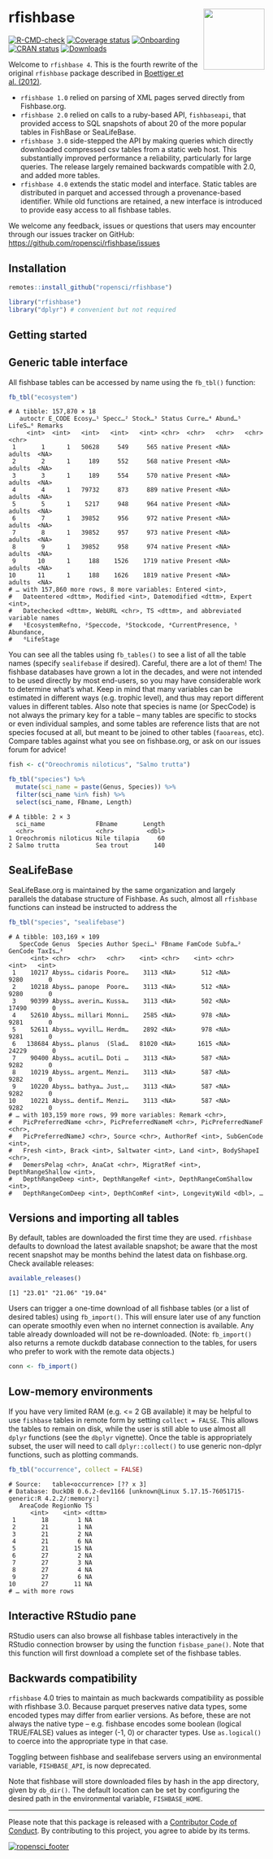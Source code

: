 
# rfishbase <img src="man/figures/logo.svg" align="right" alt="" width="120" />

<!-- badges: start -->

[![R-CMD-check](https://github.com/ropensci/rfishbase/workflows/R-CMD-check/badge.svg)](https://github.com/ropensci/rfishbase/actions)
[![Coverage
status](https://codecov.io/gh/ropensci/rfishbase/branch/master/graph/badge.svg)](https://codecov.io/github/ropensci/rfishbase?branch=master)
[![Onboarding](https://badges.ropensci.org/137_status.svg)](https://github.com/ropensci/software-review/issues/137)
[![CRAN
status](https://www.r-pkg.org/badges/version/rfishbase)](https://cran.r-project.org/package=rfishbase)
[![Downloads](https://cranlogs.r-pkg.org/badges/grand-total/rfishbase)](https://github.com/r-hub/cranlogs.app)
<!-- badges: end -->

Welcome to `rfishbase 4`. This is the fourth rewrite of the original
`rfishbase` package described in [Boettiger et
al. (2012)](https://doi.org/10.1111/j.1095-8649.2012.03464.x).

- `rfishbase 1.0` relied on parsing of XML pages served directly from
  Fishbase.org.  
- `rfishbase 2.0` relied on calls to a ruby-based API, `fishbaseapi`,
  that provided access to SQL snapshots of about 20 of the more popular
  tables in FishBase or SeaLifeBase.
- `rfishbase 3.0` side-stepped the API by making queries which directly
  downloaded compressed csv tables from a static web host. This
  substantially improved performance a reliability, particularly for
  large queries. The release largely remained backwards compatible with
  2.0, and added more tables.
- `rfishbase 4.0` extends the static model and interface. Static tables
  are distributed in parquet and accessed through a provenance-based
  identifier. While old functions are retained, a new interface is
  introduced to provide easy access to all fishbase tables.

We welcome any feedback, issues or questions that users may encounter
through our issues tracker on GitHub:
<https://github.com/ropensci/rfishbase/issues>

## Installation

``` r
remotes::install_github("ropensci/rfishbase")
```

``` r
library("rfishbase")
library("dplyr") # convenient but not required
```

## Getting started

## Generic table interface

All fishbase tables can be accessed by name using the `fb_tbl()`
function:

``` r
fb_tbl("ecosystem")
```

    # A tibble: 157,870 × 18
       autoctr E_CODE Ecosy…¹ Specc…² Stock…³ Status Curre…⁴ Abund…⁵ LifeS…⁶ Remarks
         <int>  <int>   <int>   <int>   <int> <chr>  <chr>   <chr>   <chr>   <chr>  
     1       1      1   50628     549     565 native Present <NA>    adults  <NA>   
     2       2      1     189     552     568 native Present <NA>    adults  <NA>   
     3       3      1     189     554     570 native Present <NA>    adults  <NA>   
     4       4      1   79732     873     889 native Present <NA>    adults  <NA>   
     5       5      1    5217     948     964 native Present <NA>    adults  <NA>   
     6       7      1   39852     956     972 native Present <NA>    adults  <NA>   
     7       8      1   39852     957     973 native Present <NA>    adults  <NA>   
     8       9      1   39852     958     974 native Present <NA>    adults  <NA>   
     9      10      1     188    1526    1719 native Present <NA>    adults  <NA>   
    10      11      1     188    1626    1819 native Present <NA>    adults  <NA>   
    # … with 157,860 more rows, 8 more variables: Entered <int>,
    #   Dateentered <dttm>, Modified <int>, Datemodified <dttm>, Expert <int>,
    #   Datechecked <dttm>, WebURL <chr>, TS <dttm>, and abbreviated variable names
    #   ¹​EcosystemRefno, ²​Speccode, ³​Stockcode, ⁴​CurrentPresence, ⁵​Abundance,
    #   ⁶​LifeStage

You can see all the tables using `fb_tables()` to see a list of all the
table names (specify `sealifebase` if desired). Careful, there are a lot
of them! The fishbase databases have grown a lot in the decades, and
were not intended to be used directly by most end-users, so you may have
considerable work to determine what’s what. Keep in mind that many
variables can be estimated in different ways (e.g. trophic level), and
thus may report different values in different tables. Also note that
species is name (or SpecCode) is not always the primary key for a table
– many tables are specific to stocks or even individual samples, and
some tables are reference lists that are not species focused at all, but
meant to be joined to other tables (`faoareas`, etc). Compare tables
against what you see on fishbase.org, or ask on our issues forum for
advice!

``` r
fish <- c("Oreochromis niloticus", "Salmo trutta")

fb_tbl("species") %>% 
  mutate(sci_name = paste(Genus, Species)) %>%
  filter(sci_name %in% fish) %>% 
  select(sci_name, FBname, Length)
```

    # A tibble: 2 × 3
      sci_name              FBname       Length
      <chr>                 <chr>         <dbl>
    1 Oreochromis niloticus Nile tilapia     60
    2 Salmo trutta          Sea trout       140

## SeaLifeBase

SeaLifeBase.org is maintained by the same organization and largely
parallels the database structure of Fishbase. As such, almost all
`rfishbase` functions can instead be instructed to address the

``` r
fb_tbl("species", "sealifebase")
```

    # A tibble: 103,169 × 109
       SpecCode Genus  Species Author Speci…¹ FBname FamCode Subfa…² GenCode TaxIs…³
          <int> <chr>  <chr>   <chr>    <int> <chr>    <int> <chr>     <int>   <int>
     1    10217 Abyss… cidaris Poore…    3113 <NA>       512 <NA>       9280       0
     2    10218 Abyss… panope  Poore…    3113 <NA>       512 <NA>       9280       0
     3    90399 Abyss… averin… Kussa…    3113 <NA>       502 <NA>      17490       0
     4    52610 Abyss… millari Monni…    2585 <NA>       978 <NA>       9281       0
     5    52611 Abyss… wyvill… Herdm…    2892 <NA>       978 <NA>       9281       0
     6   138684 Abyss… planus  (Slad…   81020 <NA>      1615 <NA>      24229       0
     7    90400 Abyss… acutil… Doti …    3113 <NA>       587 <NA>       9282       0
     8    10219 Abyss… argent… Menzi…    3113 <NA>       587 <NA>       9282       0
     9    10220 Abyss… bathya… Just,…    3113 <NA>       587 <NA>       9282       0
    10    10221 Abyss… dentif… Menzi…    3113 <NA>       587 <NA>       9282       0
    # … with 103,159 more rows, 99 more variables: Remark <chr>,
    #   PicPreferredName <chr>, PicPreferredNameM <chr>, PicPreferredNameF <chr>,
    #   PicPreferredNameJ <chr>, Source <chr>, AuthorRef <int>, SubGenCode <int>,
    #   Fresh <int>, Brack <int>, Saltwater <int>, Land <int>, BodyShapeI <chr>,
    #   DemersPelag <chr>, AnaCat <chr>, MigratRef <int>, DepthRangeShallow <int>,
    #   DepthRangeDeep <int>, DepthRangeRef <int>, DepthRangeComShallow <int>,
    #   DepthRangeComDeep <int>, DepthComRef <int>, LongevityWild <dbl>, …

## Versions and importing all tables

By default, tables are downloaded the first time they are used.
`rfishbase` defaults to download the latest available snapshot; be aware
that the most recent snapshot may be months behind the latest data on
fishbase.org. Check available releases:

``` r
available_releases()
```

    [1] "23.01" "21.06" "19.04"

Users can trigger a one-time download of all fishbase tables (or a list
of desired tables) using `fb_import()`. This will ensure later use of
any function can operate smoothly even when no internet connection is
available. Any table already downloaded will not be re-downloaded.
(Note: `fb_import()` also returns a remote duckdb database connection to
the tables, for users who prefer to work with the remote data objects.)

``` r
conn <- fb_import()
```

## Low-memory environments

If you have very limited RAM (e.g. \<= 2 GB available) it may be helpful
to use `fishbase` tables in remote form by setting `collect = FALSE`.
This allows the tables to remain on disk, while the user is still able
to use almost all `dplyr` functions (see the `dbplyr` vignette). Once
the table is appropriately subset, the user will need to call
`dplyr::collect()` to use generic non-dplyr functions, such as plotting
commands.

``` r
fb_tbl("occurrence", collect = FALSE)
```

    # Source:   table<occurrence> [?? x 3]
    # Database: DuckDB 0.6.2-dev1166 [unknown@Linux 5.17.15-76051715-generic:R 4.2.2/:memory:]
       AreaCode RegionNo TS    
          <int>    <int> <dttm>
     1       18        1 NA    
     2       21        1 NA    
     3       21        2 NA    
     4       21        6 NA    
     5       21       15 NA    
     6       27        2 NA    
     7       27        3 NA    
     8       27        4 NA    
     9       27        6 NA    
    10       27       11 NA    
    # … with more rows

## Interactive RStudio pane

RStudio users can also browse all fishbase tables interactively in the
RStudio connection browser by using the function `fisbase_pane()`. Note
that this function will first download a complete set of the fishbase
tables.

## Backwards compatibility

`rfishbase` 4.0 tries to maintain as much backwards compatibility as
possible with rfishbase 3.0. Because parquet preserves native data
types, some encoded types may differ from earlier versions. As before,
these are not always the native type – e.g. fishbase encodes some
boolean (logical TRUE/FALSE) values as integer (-1, 0) or character
types. Use `as.logical()` to coerce into the appropriate type in that
case.

Toggling between fishbase and sealifebase servers using an environmental
variable, `FISHBASE_API`, is now deprecated.

Note that fishbase will store downloaded files by hash in the app
directory, given by `db_dir()`. The default location can be set by
configuring the desired path in the environmental variable,
`FISHBASE_HOME`.

------------------------------------------------------------------------

Please note that this package is released with a [Contributor Code of
Conduct](https://ropensci.org/code-of-conduct/). By contributing to this
project, you agree to abide by its terms.

[![ropensci_footer](https://ropensci.org/public_images/github_footer.png)](https://ropensci.org)
